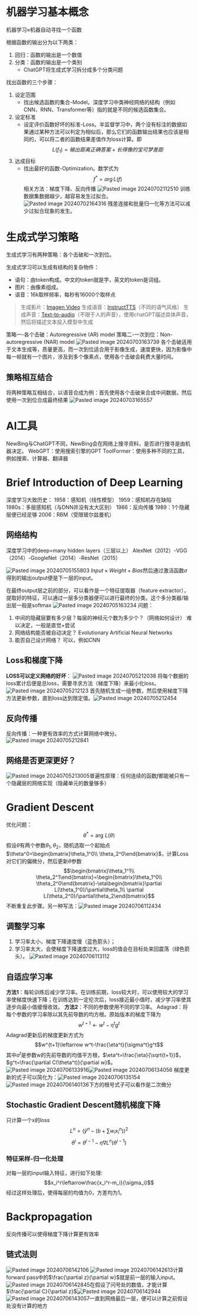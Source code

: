 # 机器学习基本概念
机器学习$\approx$机器自动寻找一个函数

根据函数的输出分为以下两类：
1. 回归：函数的输出是一个数值
2. 分类：函数的输出是一个类别
	* ChatGPT将生成式学习拆分成多个分类问题

找出函数的三个步骤：
1. 设定范围
	* 找出候选函数的集合-Model。深度学习中类神经网络的结构（例如CNN、RNN、Transformer等）指的就是不同的候选函数集合。
2. 设定标准
	* 设定评价函数好坏的标准-Loss。半监督学习中，两个没有标注的数据如果通过某种方法可以判定为相似后，那么它们的函数输出结果也应该是相同的，可以将二者的函数结果差值作为loss计算。即$$L(f_1)=输出距离正确答案+长得像的宝可梦差距$$
3. 达成目标
	* 找出最好的函数-Optimization。数学式为$$f^*=arg\mathop{\min_{f\in\mathcal{H}}} L(f)$$相关方法：梯度下降、反向传播
![Pasted image 20240702112510](https://cyan-1305222096.cos.ap-nanjing.myqcloud.com/Pasted%20image%2020240702112510.png)
训练数据集数据越少，越容易发生过拟合。
![Pasted image 20240702164316](https://cyan-1305222096.cos.ap-nanjing.myqcloud.com/Pasted%20image%2020240702164316.png)
残差连接和批量归一化等方法可以减少过拟合现象的发生。

# 生成式学习策略
生成式学习有两种策略：各个击破和一次到位。

生成式学习可以生成有结构的复杂物件：
* 语句：由token构成。中文的token就是字，英文的token是词组。
* 图片：由像素组成。
* 语音：16k取样频率，每秒有16000个取样点
> 生成影片：[Imagen Video](https://arxiv.org/abs/2210.02303)
> 生成语音：[InstructTTS](https://arxiv.org/abs/2301.13662)（不同的语气风格）
> 生成声音：[Text-to-audio](https://arxiv.org/abs/2301.12503)（不限于人的声音），使用chatGPT描述具体声音，然后将描述文本投入模型中生成

策略一-各个击破：Autoregressive (AR) model
策略二-一次到位：Non-autoregressive (NAR) model
![Pasted image 20240703163739](https://cyan-1305222096.cos.ap-nanjing.myqcloud.com/Pasted%20image%2020240703163739.png)
各个击破适用于文本生成等，质量更高，而一次到位适合用于影像生成，速度更快，因为影像中每一帧就有一个图片，涉及到多个像素点，使用各个击破会耗费大量时间。
## 策略相互结合
将两种策略互相结合，以语音合成为例：首先使用各个击破来合成中间数据，然后使用一次到位合成最终结果
![Pasted image 20240703165557](https://cyan-1305222096.cos.ap-nanjing.myqcloud.com/Pasted%20image%2020240703165557.png)
# AI工具
NewBing与ChatGPT不同，NewBing会在网络上搜寻资料，是否进行搜寻是由机器决定。
WebGPT：使用搜索引擎的GPT
ToolFormer：使用多种不同的工具，例如搜索、计算器、翻译器
# Brief Introduction of Deep Learning
深度学习大致历史：
1958：感知机（线性模型）
1959：感知机存在缺陷
1980s：多层感知机（与DNN并没有太大区别）
1986：反向传播
1989：1个隐藏层便已经足够
2006：RBM（受限玻尔兹曼机）
## 网络结构
深度学习中的deep=many hidden layers（三层以上）
AlexNet（2012）-VGG（2014）-GoogleNet（2014）-ResNet（2015）

![Pasted image 20240705155803](https://cyan-1305222096.cos.ap-nanjing.myqcloud.com/Pasted%20image%2020240705155803.png)
$Input\times Weight+Bias$然后通过激活函数$\sigma$得到的输出output便是下一层的input。

在最终output层之前的部分，可以看作是一个特征提取器（feature extractor），提取好的特征，可以通过一层多分类器便可以进行最终的分类。这个多分类器/输出层一般是softmax
![Pasted image 20240705163234](https://cyan-1305222096.cos.ap-nanjing.myqcloud.com/Pasted%20image%2020240705163234.png)
问题：
1. 中间的隐藏层要有多少层？每层的神经元个数为多少个？（网络如何设计）
	难以决定，一般是直觉+尝试
2. 网络结构能否被自动决定？
	Evolutionary Artificial Neural Networks
3. 能否自己设计网络？
	可以，例如CNN
## Loss和梯度下降
**LOSS可以定义网络的好坏**：
![Pasted image 20240705212038](https://cyan-1305222096.cos.ap-nanjing.myqcloud.com/Pasted%20image%2020240705212038.png)
将每个数据的loss累计后便是总loss，需要寻求方法（梯度下降）来最小化loss。![Pasted image 20240705212123](https://cyan-1305222096.cos.ap-nanjing.myqcloud.com/Pasted%20image%2020240705212123.png)
首先随机生成一组参数，然后使用梯度下降方法更新参数，直到loss达到限定值。![Pasted image 20240705212454](https://cyan-1305222096.cos.ap-nanjing.myqcloud.com/Pasted%20image%2020240705212454.png)
## 反向传播
反向传播：一种更有效率的方式计算网络中微分。![Pasted image 20240705212841](https://cyan-1305222096.cos.ap-nanjing.myqcloud.com/Pasted%20image%2020240705212841.png)
## 网络是否更深更好？
![Pasted image 20240705213005](https://cyan-1305222096.cos.ap-nanjing.myqcloud.com/Pasted%20image%2020240705213005.png)普遍性原理：任何连续的函数$f$都能被只有一个隐藏层的网络实现（隐藏单元的数量够多）

# Gradient Descent
优化问题：$$\theta^*=\arg \mathop{\min_{\theta}}L(\theta)$$假设$\theta$有两个参数$\theta_1,\theta_2$，随机选取一个起始点$\theta^0=\begin{bmatrix}\theta_1^0\\ \theta_2^0\end{bmatrix}$，计算Loss对它们的偏微分，然后更新$\theta$参数$$\begin{bmatrix}\theta_1^1\\ \theta_2^1\end{bmatrix}=\begin{bmatrix}\theta_1^0\\ \theta_2^0\end{bmatrix}-\eta\begin{bmatrix}\partial L(\theta_1^0)/\partial\theta_1\\ \partial L(\theta_2^0)/\partial\theta_2\end{bmatrix}$$不断重复此步骤。另一种写法：![Pasted image 20240706112434](https://cyan-1305222096.cos.ap-nanjing.myqcloud.com/Pasted%20image%2020240706112434.png)
## 调整学习率
1. 学习率太小，梯度下降速度慢（蓝色箭头）；
2. 学习率太大，会使梯度下降速度过大，loss的值会在目标处来回震荡（绿色箭头）。
![Pasted image 20240706113112](https://cyan-1305222096.cos.ap-nanjing.myqcloud.com/Pasted%20image%2020240706113112.png)
## 自适应学习率
**方法1**：每轮训练后减少学习率。在训练前期，loss较大时，可以使用较大的学习率使梯度快速下降；在训练达到一定伦次后，loss接近最小值时，减少学习率使其逐步向最小值缓慢收敛。
**方法2**：不同的参数使用不同的学习率。
	Adagrad：将每个参数的学习率除以其先前导数的均方根。原始版本的梯度下降为$$w^{t+1}\leftarrow w^t-\eta^tg^t$$Adagrad更新后的梯度更新方式为$$w^{t+1}\leftarrow w^t-\frac{\eta^t}{\sigma^t}g^t$$其中$\sigma^t$是参数w的先前导数的均值平方根，$\eta^t=\frac{\eta}{\sqrt{t+1}}$，$g^t=\frac{\partial C(\theta^t)}{\partial w}$。![Pasted image 20240706133916](https://cyan-1305222096.cos.ap-nanjing.myqcloud.com/Pasted%20image%2020240706133916.png)![Pasted image 20240706134056](https://cyan-1305222096.cos.ap-nanjing.myqcloud.com/Pasted%20image%2020240706134056.png)
	梯度更新的式子可以简化为：![Pasted image 20240706135154](https://cyan-1305222096.cos.ap-nanjing.myqcloud.com/Pasted%20image%2020240706135154.png)
	![Pasted image 20240706140136](https://cyan-1305222096.cos.ap-nanjing.myqcloud.com/Pasted%20image%2020240706140136.png)下方的根号式子可以看作是二次微分

## Stochastic Gradient Descent随机梯度下降
只计算一个x的loss
$$L^n=(\hat{y}^n-(b+\sum w_ix_i^n))^2$$$$\theta^i=\theta^{i-1}-\eta\nabla L^n(\theta^{i-1})$$
### 特征采样-归一化处理
对每一层的input输入特征，进行如下处理:$$x_i^r\leftarrow\frac{x_i^r-m_i}{\sigma_i}$$经过这样处理后，使得每层的均值为0，方差均为1。
# Backpropagation
反向传播可以使得梯度下降计算更有效率

## 链式法则
![Pasted image 20240706142106](https://cyan-1305222096.cos.ap-nanjing.myqcloud.com/Pasted%20image%2020240706142106.png)
![Pasted image 20240706142613](https://cyan-1305222096.cos.ap-nanjing.myqcloud.com/Pasted%20image%2020240706142613.png)计算forward pass中的$\frac{\partial z}{\partial w}$就是前一层的输入input。
![Pasted image 20240706142845](https://cyan-1305222096.cos.ap-nanjing.myqcloud.com/Pasted%20image%2020240706142845.png)在假设了问号处的数值，才能计算$\frac{\partial C}{\partial z}$![Pasted image 20240706142944](https://cyan-1305222096.cos.ap-nanjing.myqcloud.com/Pasted%20image%2020240706142944.png)![Pasted image 20240706143057](https://cyan-1305222096.cos.ap-nanjing.myqcloud.com/Pasted%20image%2020240706143057.png)一直到网络最后一层，便可以计算之前假设处没有计算的地方